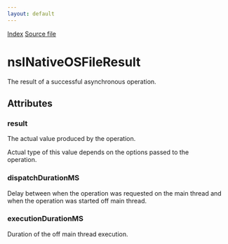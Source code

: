 ```yaml
---
layout: default
---
```

<div id='links'><a href="../index.html">Index</a>
<a href="http://dxr.mozilla.org/mozilla-central/source/toolkit/components/osfile/nsINativeOSFileInternals.idl">Source file</a>
</div>

# nsINativeOSFileResult #
  
The result of a successful asynchronous operation.  
  

## Attributes ##

### result ###
  
The actual value produced by the operation.  
  
Actual type of this value depends on the options passed to the  
operation.  
  

### dispatchDurationMS ###
  
Delay between when the operation was requested on the main thread and  
when the operation was started off main thread.  
  

### executionDurationMS ###
  
Duration of the off main thread execution.  
  
